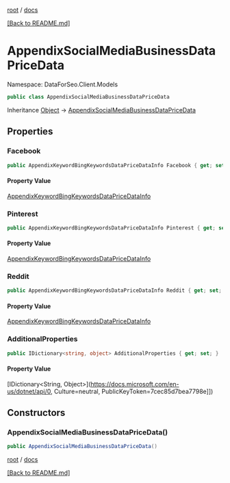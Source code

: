 [root](./../ "root") / [docs](./ "docs")

[[Back to README.md]](./../README.md "[Back to README.md]")

# AppendixSocialMediaBusinessDataPriceData

Namespace: DataForSeo.Client.Models

```csharp
public class AppendixSocialMediaBusinessDataPriceData
```

Inheritance [Object](https://docs.microsoft.com/en-us/dotnet/api/Object) → [AppendixSocialMediaBusinessDataPriceData](./AppendixSocialMediaBusinessDataPriceData.md)

## Properties

### **Facebook**

```csharp
public AppendixKeywordBingKeywordsDataPriceDataInfo Facebook { get; set; }
```

#### Property Value

[AppendixKeywordBingKeywordsDataPriceDataInfo](./AppendixKeywordBingKeywordsDataPriceDataInfo.md)<br>

### **Pinterest**

```csharp
public AppendixKeywordBingKeywordsDataPriceDataInfo Pinterest { get; set; }
```

#### Property Value

[AppendixKeywordBingKeywordsDataPriceDataInfo](./AppendixKeywordBingKeywordsDataPriceDataInfo.md)<br>

### **Reddit**

```csharp
public AppendixKeywordBingKeywordsDataPriceDataInfo Reddit { get; set; }
```

#### Property Value

[AppendixKeywordBingKeywordsDataPriceDataInfo](./AppendixKeywordBingKeywordsDataPriceDataInfo.md)<br>

### **AdditionalProperties**

```csharp
public IDictionary<string, object> AdditionalProperties { get; set; }
```

#### Property Value

[IDictionary&lt;String, Object&gt;](https://docs.microsoft.com/en-us/dotnet/api/0, Culture=neutral, PublicKeyToken=7cec85d7bea7798e]])<br>

## Constructors

### **AppendixSocialMediaBusinessDataPriceData()**

```csharp
public AppendixSocialMediaBusinessDataPriceData()
```

[root](./../ "root") / [docs](./ "docs")

[[Back to README.md]](./../README.md "[Back to README.md]")